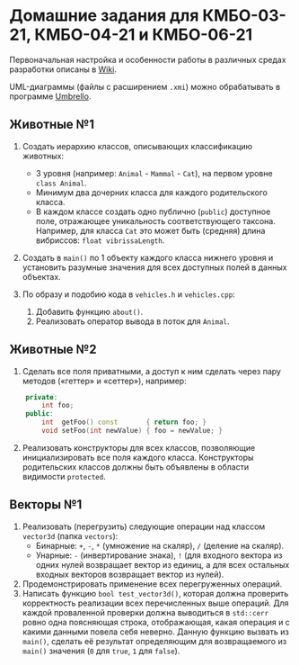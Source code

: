 # Домашние задания для КМБО-03-21, КМБО-04-21 и КМБО-06-21

Первоначальная настройка и особенности работы в различных средах разработки описаны в [Wiki](../../wiki).

UML-диаграммы (файлы с расширением `.xmi`) можно обрабатывать в программе [Umbrello](https://umbrello.kde.org/).

## Животные №1

1. Создать иерархию классов, описывающих классификацию животных:
   * 3 уровня (например: `Animal` - `Mammal` - `Cat`), на первом уровне `class Animal`.
   * Минимум два дочерних класса для каждого родительского класса.
   * В каждом классе создать одно публично (`public`) доступное поле, отражающее уникальность соответствующего таксона.
     Например, для класса `Cat` это может быть (средняя) длина вибриссов: `float vibrissaLength`.

2. Создать в `main()` по 1 объекту каждого класса нижнего уровня и установить разумные значения для всех доступных полей в данных объектах.

3. По образу и подобию кода в `vehicles.h` и `vehicles.cpp`:
   1. Добавить функцию `about()`.
   2. Реализовать оператор вывода в поток для `Animal`.

## Животные №2

1. Сделать все поля приватными, а доступ к ним сделать через пару методов («геттер» и «сеттер»), например:
```cpp
    private:
        int foo;
    public:
        int  getFoo() const       { return foo; }
        void setFoo(int newValue) { foo = newValue; }
```
2. Реализовать конструкторы для всех классов, позволяющие инициализировать все поля каждого класса.
   Конструкторы родительских классов должны быть объявлены в области видимости `protected`.

## Векторы №1

1. Реализовать (перегрузить) следующие операции над классом `vector3d` (папка `vectors`):
   - Бинарные: `+`, `-`, `*` (умножение на скаляр), `/` (деление на скаляр).
   - Унарные: `-` (инвертирование знака), `!` (для входного вектора из одних нулей возвращает вектор из единиц,
     а для всех остальных входных векторов возвращает вектор из нулей).
2. Продемонстрировать применение всех перегруженных операций.
3. Написать функцию `bool test_vector3d()`, которая должна проверить корректность реализации всех перечисленных выше операций.
   Для каждой проваленной проверки должна выводиться в `std::cerr` ровно одна поясняющая строка, отображающая, какая операция и с какими данными повела себя неверно.
   Данную функцию вызвать из `main()`, сделать её результат определяющим для возвращаемого из `main()` значения (`0` для `true`, `1` для `false`).
